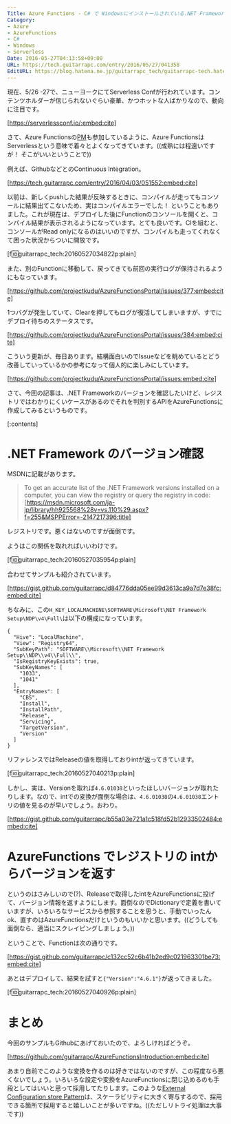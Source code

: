 ```yaml
---
Title: Azure Functions - C# で Windowsにインストールされている.NET Framework のレジストリバージョンを適切に返してみよう
Category:
- Azure
- AzureFunctions
- C#
- Windows
- Serverless
Date: 2016-05-27T04:13:58+09:00
URL: https://tech.guitarrapc.com/entry/2016/05/27/041358
EditURL: https://blog.hatena.ne.jp/guitarrapc_tech/guitarrapc-tech.hatenablog.com/atom/entry/6653812171398359069
---
```


現在、5/26 -27で、ニューヨークにてServerless Confが行われています。コンテンツホルダーが信じられないぐらい豪華、かつホットな人ばかりなので、動向に注目です。

[https://serverlessconf.io/:embed:cite]

さて、Azure Functionsの[PM](https://twitter.com/crandycodes)も参加しているように、Azure FunctionsはServerlessという意味で着々とよくなってきています。((成熟には程遠いですが！ そこがいいということで))

例えば、GithubなどとのContinuous Integration。

[https://tech.guitarrapc.com/entry/2016/04/03/051552:embed:cite]

以前は、新しくpushした結果が反映するときに、コンパイルが走ってもコンソールに結果出てこないため、実はコンパイルエラーでした！ ということもありました。これが現在は、デプロイした後にFunctionのコンソールを開くと、コンパイル結果が表示されるようになっています。とても良いです。CIを組むと、コンソールがRead onlyになるのはいいのですが、コンパイルも走ってくれなくて困った状況からついに開放です。

[f:id:guitarrapc_tech:20160527034822p:plain]

また、別のFunctionに移動して、戻ってきても前回の実行ログが保持されるようにもなっています。

[https://github.com/projectkudu/AzureFunctionsPortal/issues/377:embed:cite]

1つバグが発生していて、Clearを押してもログが復活してしまいますが、すでにデプロイ待ちのステータスです。

[https://github.com/projectkudu/AzureFunctionsPortal/issues/384:embed:cite]

こういう更新が、毎日あります。結構面白いのでIssueなどを眺めているとどう改善していっているかの参考になって個人的に楽しみにしています。

[https://github.com/projectkudu/AzureFunctionsPortal/issues:embed:cite]

さて、今回の記事は、.NET Frameworkのバージョンを確認したいけど、レジストリではわかりにくいケースがあるのでそれを判別するAPIをAzureFunctionsに作成してみるというものです。

[:contents]

# .NET Framework のバージョン確認

MSDNに記載があります。

> To get an accurate list of the .NET Framework versions installed on a computer, you can view the registry or query the registry in code:
> [https://msdn.microsoft.com/ja-jp/library/hh925568%28v=vs.110%29.aspx?f=255&MSPPError=-2147217396:title]

レジストリです。悪くはないのですが面倒です。

ようはこの関係を取れればいいわけです。

[f:id:guitarrapc_tech:20160527035954p:plain]

合わせてサンプルも紹介されています。

[https://gist.github.com/guitarrapc/d84776dda05ee99d3613ca9a7d7e38fc:embed:cite]

ちなみに、この`H_KEY_LOCALMACHINE\SOFTWARE\Microsoft\NET Framework Setup\NDP\v4\Full\`は以下の構成になっています。


```
{
  "Hive": "LocalMachine",
  "View": "Registry64",
  "SubKeyPath": "SOFTWARE\\Microsoft\\NET Framework Setup\\NDP\\v4\\Full\\",
  "IsRegistryKeyExists": true,
  "SubKeyNames": [
    "1033",
    "1041"
  ],
  "EntryNames": [
    "CBS",
    "Install",
    "InstallPath",
    "Release",
    "Servicing",
    "TargetVersion",
    "Version"
  ]
}
```

リファレンスではReleaseの値を取得しておりintが返ってきています。

[f:id:guitarrapc_tech:20160527040213p:plain]

しかし、実は、Versionを取れば`4.6.01038`といったほしいバージョンが取れたりします。なので、intでの変換が面倒な場合は、`4.6.01038`の`4.6.01038`エントリの値を見るのが早いでしょう。おわり。

[https://gist.github.com/guitarrapc/b55a03e721a1c518fd52b12933502484:embed:cite]

# AzureFunctions でレジストリの intからバージョンを返す

というのはさみしいので(?)、Releaseで取得したintをAzureFunctionsに投げて、バージョン情報を返すようにします。面倒なのでDictionaryで定義を書いていますが、いろいろなサービスから参照することを思うと、手動でいったんok、直すのはAzureFunctionsだけというのもいいかと思います。((どうしても面倒なら、適当にスクレイピングしましょう。))

ということで、Functionは次の通りです。

[https://gist.github.com/guitarrapc/c132cc52c6b41b2ed9c021963301be73:embed:cite]

あとはデプロイして、結果を試すと`{"Version":"4.6.1"}`が返ってきました。

[f:id:guitarrapc_tech:20160527040926p:plain]

# まとめ

今回のサンプルもGithubにあげておいたので、よろしければどうぞ。

[https://github.com/guitarrapc/AzureFunctionsIntroduction:embed:cite]

あまり自前でこのような変換を作るのは好きではないのですが、この程度なら悪くないでしょう。いろいろな設定や変換をAzureFunctionsに閉じ込めるのも手段としてはいいと思って採用してたりします。このような[External Configuration store Pattern](https://msdn.microsoft.com/ja-jp/library/dn589803.aspx)は、スケーラビリティに大きく寄与するので、採用できる箇所で採用すると嬉しいことが多いですね。((ただしリトライ処理は大事です))
